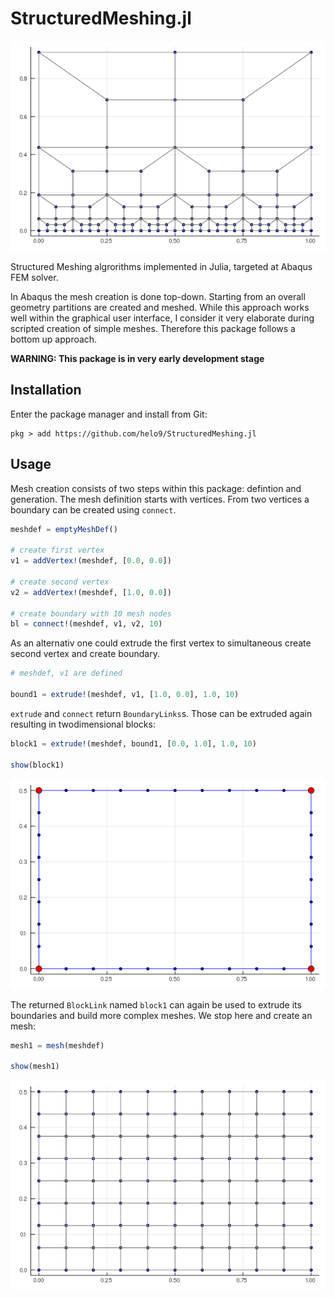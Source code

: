 # StructuredMeshing.jl

![](examples/TransitionMesh.png)

Structured Meshing algrorithms implemented in Julia, targeted at Abaqus FEM solver.

In Abaqus the mesh creation is done top-down. Starting from an overall geometry partitions are created and
meshed. While this approach works well within the graphical user interface, I consider it very elaborate during
scripted creation of simple meshes. Therefore this package follows a bottom up approach.

**WARNING: This package is in very early development stage**

## Installation

Enter the package manager and install from Git:

```
pkg > add https://github.com/helo9/StructuredMeshing.jl
```

## Usage

Mesh creation consists of two steps within this package: defintion and generation. The mesh definition
starts with vertices. From two vertices a boundary can be created using `connect`.

```julia
meshdef = emptyMeshDef()

# create first vertex
v1 = addVertex!(meshdef, [0.0, 0.0])

# create second vertex
v2 = addVertex!(meshdef, [1.0, 0.0])

# create boundary with 10 mesh nodes
bl = connect!(meshdef, v1, v2, 10)
```

As an alternativ one could extrude the first vertex to simultaneous create second vertex
and create boundary.

```julia
# meshdef, v1 are defined

bound1 = extrude!(meshdef, v1, [1.0, 0.0], 1.0, 10)
```

`extrude` and `connect` return `BoundaryLinks`s. Those can be extruded again resulting in twodimensional blocks:

```julia
block1 = extrude!(meshdef, bound1, [0.0, 1.0], 1.0, 10)

show(block1)
```

![](examples/simpledef.png)

The returned `BlockLink` named `block1` can again be used to extrude its boundaries and build more complex
meshes. We stop here and create an mesh:

```julia
mesh1 = mesh(meshdef)

show(mesh1)
```

![](examples/simplemesh.png)


